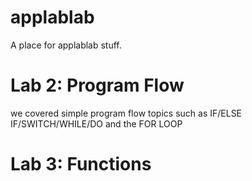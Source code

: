 # applablab
A place for applablab stuff.

# Lab 2: Program Flow
we covered simple program flow topics such as IF/ELSE IF/SWITCH/WHILE/DO and the FOR LOOP

# Lab 3: Functions

